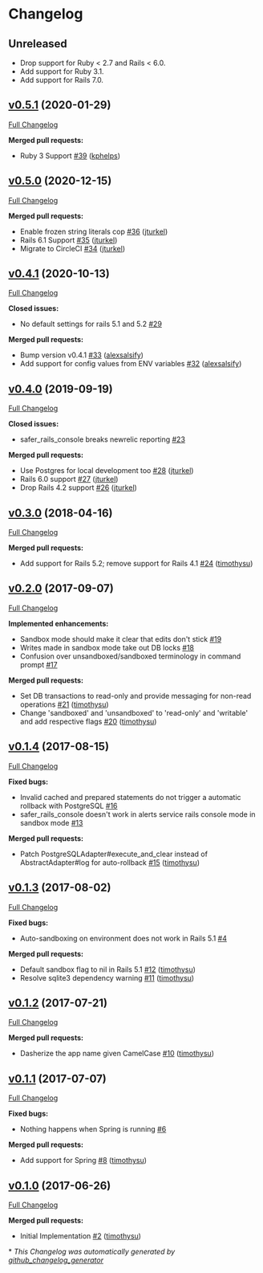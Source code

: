 # Changelog

## Unreleased
- Drop support for Ruby < 2.7 and Rails < 6.0.
- Add support for Ruby 3.1.
- Add support for Rails 7.0.

## [v0.5.1](https://github.com/salsify/safer_rails_console/tree/v0.5.0) (2020-01-29)

[Full Changelog](https://github.com/salsify/safer_rails_console/compare/v0.5.0...v0.5.1)

**Merged pull requests:**

- Ruby 3 Support [\#39](https://github.com/salsify/safer_rails_console/pull/39) ([kphelps](https://github.com/kphelps))

## [v0.5.0](https://github.com/salsify/safer_rails_console/tree/v0.5.0) (2020-12-15)

[Full Changelog](https://github.com/salsify/safer_rails_console/compare/v0.4.1...v0.5.0)

**Merged pull requests:**

- Enable frozen string literals cop [\#36](https://github.com/salsify/safer_rails_console/pull/36) ([jturkel](https://github.com/jturkel))
- Rails 6.1 Support [\#35](https://github.com/salsify/safer_rails_console/pull/35) ([jturkel](https://github.com/jturkel))
- Migrate to CircleCI [\#34](https://github.com/salsify/safer_rails_console/pull/34) ([jturkel](https://github.com/jturkel))

## [v0.4.1](https://github.com/salsify/safer_rails_console/tree/v0.4.1) (2020-10-13)

[Full Changelog](https://github.com/salsify/safer_rails_console/compare/v0.4.0...v0.4.1)

**Closed issues:**

- No default settings for rails 5.1 and 5.2 [\#29](https://github.com/salsify/safer_rails_console/issues/29)

**Merged pull requests:**

- Bump version v0.4.1 [\#33](https://github.com/salsify/safer_rails_console/pull/33) ([alexsalsify](https://github.com/alexsalsify))
- Add support for config values from ENV variables [\#32](https://github.com/salsify/safer_rails_console/pull/32) ([alexsalsify](https://github.com/alexsalsify))

## [v0.4.0](https://github.com/salsify/safer_rails_console/tree/v0.4.0) (2019-09-19)

[Full Changelog](https://github.com/salsify/safer_rails_console/compare/v0.3.0...v0.4.0)

**Closed issues:**

- safer\_rails\_console breaks newrelic reporting [\#23](https://github.com/salsify/safer_rails_console/issues/23)

**Merged pull requests:**

- Use Postgres for local development too [\#28](https://github.com/salsify/safer_rails_console/pull/28) ([jturkel](https://github.com/jturkel))
- Rails 6.0 support [\#27](https://github.com/salsify/safer_rails_console/pull/27) ([jturkel](https://github.com/jturkel))
- Drop Rails 4.2 support [\#26](https://github.com/salsify/safer_rails_console/pull/26) ([jturkel](https://github.com/jturkel))

## [v0.3.0](https://github.com/salsify/safer_rails_console/tree/v0.3.0) (2018-04-16)

[Full Changelog](https://github.com/salsify/safer_rails_console/compare/v0.2.0...v0.3.0)

**Merged pull requests:**

- Add support for Rails 5.2; remove support for Rails 4.1 [\#24](https://github.com/salsify/safer_rails_console/pull/24) ([timothysu](https://github.com/timothysu))

## [v0.2.0](https://github.com/salsify/safer_rails_console/tree/v0.2.0) (2017-09-07)

[Full Changelog](https://github.com/salsify/safer_rails_console/compare/v0.1.4...v0.2.0)

**Implemented enhancements:**

- Sandbox mode should make it clear that edits don't stick [\#19](https://github.com/salsify/safer_rails_console/issues/19)
- Writes made in sandbox mode take out DB locks [\#18](https://github.com/salsify/safer_rails_console/issues/18)
- Confusion over unsandboxed/sandboxed terminology in command prompt [\#17](https://github.com/salsify/safer_rails_console/issues/17)

**Merged pull requests:**

- Set DB transactions to read-only and provide messaging for non-read operations [\#21](https://github.com/salsify/safer_rails_console/pull/21) ([timothysu](https://github.com/timothysu))
- Change 'sandboxed' and 'unsandboxed' to 'read-only' and 'writable' and add respective flags [\#20](https://github.com/salsify/safer_rails_console/pull/20) ([timothysu](https://github.com/timothysu))

## [v0.1.4](https://github.com/salsify/safer_rails_console/tree/v0.1.4) (2017-08-15)

[Full Changelog](https://github.com/salsify/safer_rails_console/compare/v0.1.3...v0.1.4)

**Fixed bugs:**

- Invalid cached and prepared statements do not trigger a automatic rollback with PostgreSQL [\#16](https://github.com/salsify/safer_rails_console/issues/16)
- safer\_rails\_console doesn't work in alerts service rails console mode in sandbox mode [\#13](https://github.com/salsify/safer_rails_console/issues/13)

**Merged pull requests:**

- Patch PostgreSQLAdapter\#execute\_and\_clear instead of AbstractAdapter\#log for auto-rollback [\#15](https://github.com/salsify/safer_rails_console/pull/15) ([timothysu](https://github.com/timothysu))

## [v0.1.3](https://github.com/salsify/safer_rails_console/tree/v0.1.3) (2017-08-02)

[Full Changelog](https://github.com/salsify/safer_rails_console/compare/v0.1.2...v0.1.3)

**Fixed bugs:**

- Auto-sandboxing on environment does not work in Rails 5.1 [\#4](https://github.com/salsify/safer_rails_console/issues/4)

**Merged pull requests:**

- Default sandbox flag to nil in Rails 5.1 [\#12](https://github.com/salsify/safer_rails_console/pull/12) ([timothysu](https://github.com/timothysu))
- Resolve sqlite3 dependency warning [\#11](https://github.com/salsify/safer_rails_console/pull/11) ([timothysu](https://github.com/timothysu))

## [v0.1.2](https://github.com/salsify/safer_rails_console/tree/v0.1.2) (2017-07-21)

[Full Changelog](https://github.com/salsify/safer_rails_console/compare/v0.1.1...v0.1.2)

**Merged pull requests:**

- Dasherize the app name given CamelCase [\#10](https://github.com/salsify/safer_rails_console/pull/10) ([timothysu](https://github.com/timothysu))

## [v0.1.1](https://github.com/salsify/safer_rails_console/tree/v0.1.1) (2017-07-07)

[Full Changelog](https://github.com/salsify/safer_rails_console/compare/v0.1.0...v0.1.1)

**Fixed bugs:**

- Nothing happens when Spring is running [\#6](https://github.com/salsify/safer_rails_console/issues/6)

**Merged pull requests:**

- Add support for Spring [\#8](https://github.com/salsify/safer_rails_console/pull/8) ([timothysu](https://github.com/timothysu))

## [v0.1.0](https://github.com/salsify/safer_rails_console/tree/v0.1.0) (2017-06-26)

[Full Changelog](https://github.com/salsify/safer_rails_console/compare/baddba2bc069bc6d72e779d8c157e19d26b30fc1...v0.1.0)

**Merged pull requests:**

- Initial Implementation [\#2](https://github.com/salsify/safer_rails_console/pull/2) ([timothysu](https://github.com/timothysu))



\* *This Changelog was automatically generated by [github_changelog_generator](https://github.com/github-changelog-generator/github-changelog-generator)*

